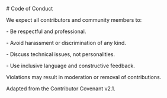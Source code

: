 \# Code of Conduct


We expect all contributors and community members to:

\- Be respectful and professional.

\- Avoid harassment or discrimination of any kind.

\- Discuss technical issues, not personalities.

\- Use inclusive language and constructive feedback.

Violations may result in moderation or removal of contributions.

Adapted from the Contributor Covenant v2.1.
